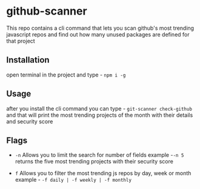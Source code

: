 # github-scanner

This repo contains a cli command that lets you scan github's most trending javascript repos and find out how many unused packages are defined for that project

## Installation

open terminal in the project and type - `npm i -g`

## Usage

after you install the cli command you can type - `git-scanner check-github` and that will print the most trending projects of the month with their details and security score

## Flags

- `-n` Allows you to limit the search for number of fields example -`-n 5` returns the five most trending projects with their security score

- `f` Allows you to filter the most trending js repos by day, week or month example - `-f daily | -f weekly | -f monthly`

